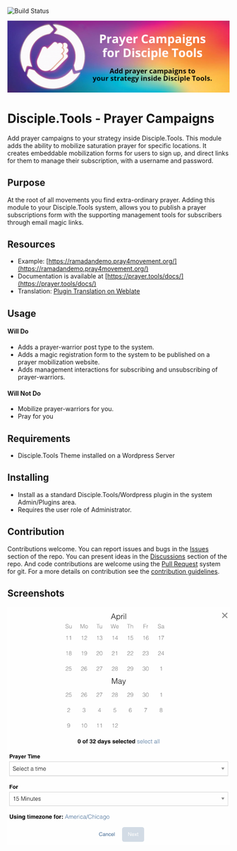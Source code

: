 ![Build Status](https://github.com/DiscipleTools/disciple-tools-prayer-campaigns/actions/workflows/ci.yml/badge.svg?branch=master)

![Plugin Banner](https://raw.githubusercontent.com/DiscipleTools/disciple-tools-prayer-campaigns/master/assets/prayer-campaigns-banner.png)
# Disciple.Tools - Prayer Campaigns

Add prayer campaigns to your strategy inside Disciple.Tools. This module adds the ability to
mobilize saturation prayer for specific locations. It creates embeddable mobilization forms
for users to sign up, and direct links for them to manage their subscription, with a username and
password.

## Purpose

At the root of all movements you find extra-ordinary prayer. Adding this module to your Disciple.Tools system, allows
you to publish a prayer subscriptions form with the supporting management tools for subscribers through email magic links.

## Resources
- Example: [https://ramadandemo.pray4movement.org/](https://ramadandemo.pray4movement.org/)
- Documentation is available at [https://prayer.tools/docs/](https://prayer.tools/docs/)
- Translation: [Plugin Translation on Weblate](https://translate.disciple.tools/projects/pray4movement/disciple-tools-prayer-campaigns/)


## Usage

#### Will Do

- Adds a prayer-warrior post type to the system.
- Adds a magic registration form to the system to be published on a prayer mobilization website.
- Adds management interactions for subscribing and unsubscribing of prayer-warriors.

#### Will Not Do

- Mobilize prayer-warriors for you.
- Pray for you

## Requirements

- Disciple.Tools Theme installed on a Wordpress Server

## Installing

- Install as a standard Disciple.Tools/Wordpress plugin in the system Admin/Plugins area.
- Requires the user role of Administrator.

## Contribution

Contributions welcome. You can report issues and bugs in the
[Issues](https://github.com/DiscipleTools/disciple-tools-prayer-campaigns/issues) section of the repo. You can present ideas
in the [Discussions](https://github.com/DiscipleTools/disciple-tools-prayer-campaigns/discussions) section of the repo. And
code contributions are welcome using the [Pull Request](https://github.com/DiscipleTools/disciple-tools-prayer-campaigns/pulls)
system for git. For a more details on contribution see the
[contribution guidelines](https://github.com/DiscipleTools/disciple-tools-prayer-campaigns/blob/master/CONTRIBUTING.md).


## Screenshots

![screenshot](https://github.com/DiscipleTools/disciple-tools-prayer-campaigns/raw/master/assets/screenshot.png)
